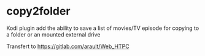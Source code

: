 # copy2folder
Kodi plugin add the ability to save a list of movies/TV episode for copying to a folder or an mounted external drive

Transfert to https://gitlab.com/arault/Web_HTPC
